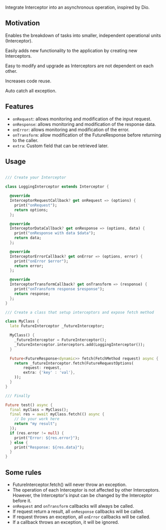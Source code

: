 Integrate Interceptor into an asynchronous operation, inspired by Dio.

## Motivation

Enables the breakdown of tasks into smaller, independent operational units (Interceptor).

Easily adds new functionality to the application by creating new Interceptors.

Easy to modify and upgrade as Interceptors are not dependent on each other.

Increases code reuse.

Auto catch all exception.

## Features

- `onRequest`: allows monitoring and modification of the input request.
- `onResponse`: allows monitoring and modification of the response data.
- `onError`: allows monitoring and modification of the error.
- `onTransform`: allow modification of the FutureResponse before returning to the caller.
- `extra`: Custom field that can be retrieved later.

## Usage

```dart

/// Create your Interceptor

class LoggingInterceptor extends Interceptor {

  @override
  InterceptorRequestCallback? get onRequest => (options) {
    print("onRequest");
    return options;
  };

  @override
  InterceptorDataCallback? get onResponse => (options, data) {
    print("onResponse with data $data");
    return data;
  };

  @override
  InterceptorErrorCallback? get onError => (options, error) {
    print("onError $error");
    return error;
  };

  @override
  InterceptorTransformCallback? get onTransform => (response) {
    print("onTransform response $response");
    return response;
  };
}

/// Create a class that setup interceptors and expose fetch method

class MyClass {
  late FutureInterceptor _futureInterceptor;

  MyClass() {
    _futureInterceptor = FutureInterceptor();
    _futureInterceptor.interceptors.add(LoggingInterceptor());
  }

  Future<FutureResponse<dynamic>> fetch(FetchMethod request) async {
    return _futureInterceptor.fetch(FutureRequestOptions(
        request: request,
        extra: {'key' : 'val'},
    ));
  }
}

/// Finally

Future test() async {
  final myClass = MyClass();
  final res = await myClass.fetch(() async {
    // Do your work here
    return "my result";
  });
  if (res.error != null) {
    print("Error: ${res.error}");
  } else {
    print("Response: ${res.data}");
  }
}

```

## Some rules

- FutureInterceptor.fetch() will never throw an exception.
- The operation of each Interceptor is not affected by other Interceptors. 
  However, the Interceptor's input can be changed by the Interceptor before it.
- `onRequest` and `onTransform` callbacks will always be called.
- If request return a result, all `onResponse` callbacks will be called.
- If request throws an exception, all `onError` callbacks will be called.
- If a callback throws an exception, it will be ignored.

